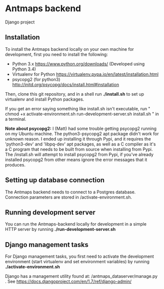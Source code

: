 Antmaps backend
========================
Django project


Installation
------------

To install the Antmaps backend locally on your own machine for development, first you need to install the following:

* Python 3.x  https://www.python.org/downloads/   (Developed using Python 3.4)
* Virtualenv for Python https://virtualenv.pypa.io/en/latest/installation.html
* psycopg2 (for python3)  http://initd.org/psycopg/docs/install.html#installation

Then, clone this git repository, and in a shell run **./install.sh** to set up virtualenv and install Python packages.

If you get an error saying something like install.sh isn't executable, run " chmod +x activate-environment.sh run-development-server.sh install.sh " in a terminal.

**Note about psycopg2:** I (Matt) had some trouble getting psycopg2 running on my Ubuntu machine.  The python3-psycopg2 apt package didn't work for unknown reason.  I ended up installing it through Pypi, and it requires the 'python3-dev' and 'libpq-dev' apt packages, as well as a C compiler as it's a C program that needs to be built from source when installing from Pypi.  The /install.sh will attempt to install psycopg2 from Pypi, if you've already installed psycopg2 from other means ignore the error messages that it produces.


Setting up database connection
------------------------------
The Antmaps backend needs to connect to a Postgres database.  Connection parameters are stored in /activate-environment.sh.


Running development server
--------------------------
You can run the Antmaps-backend locally for development in a simple HTTP server by running **./run-development-server.sh**


Django management tasks
-----------------------
For Django management tasks, you first need to activate the development environment (start virtualenv and set environment variables) by running **./activate-environment.sh**

Django has a management utility found at: /antmaps_dataserver/manage.py .
See https://docs.djangoproject.com/en/1.7/ref/django-admin/
